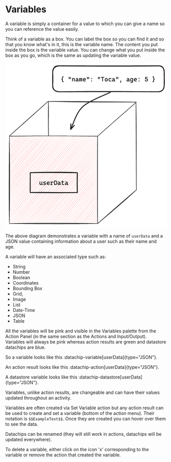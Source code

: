 # Variables 

A variable is simply a container for a value to which you can give a name so you can reference the value easily. 

Think of a variable as a box. You can label the box so you can find it and so that you know what's in it, this is the variable name. The content you put inside the box is the variable value. You can change what you put inside the box as you go, which is the same as updating the variable value.

![Variable Box Diagram](/src/assets/variable_box.png)

The above diagram demonstrates a variable with a name of `userData` and a JSON value containing information about a user such as their name and age.

A variable will have an associated type such as:  
- String
- Number 
- Boolean 
- Coordinates
- Bounding Box
- Grid, 
- Image
- List 
- Date-Time 
- JSON 
- Table

All the variables will be pink and visible in the Variables palette from the Action Panel (in the same section as the Actions and Input/Output). Variables will always be pink whereas action results are green and datastore datachips are blue.

So a variable looks like this :datachip-variable[userData]{type="JSON"}.

An action result looks like this :datachip-action[userData]{type="JSON"}.

A datastore variable looks like this :datachip-datastore[userData]{type="JSON"}.


Variables, unlike action results, are changeable and can have their values updated throughout an activity.

Variables are often created via Set Variable action but any action result can be used to create and set a variable (bottom of the action menu). Their notation is `$$ExampleText$$`. Once they are created you can hover over them to see the data.

Datachips can be renamed (they will still work in actions, datachips will be updated everywhere).

To delete a variable, either click on the icon 'x' corresponding to the variable or remove the action that created the variable.

